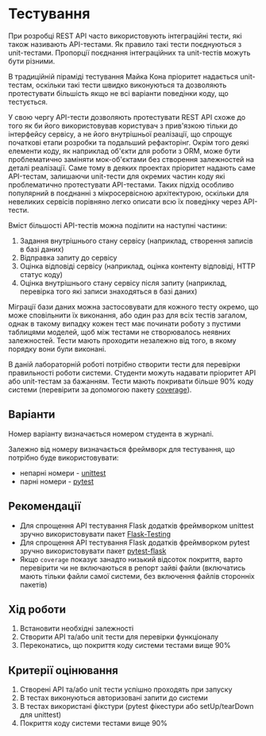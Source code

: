# Тестування

При розробці REST API часто використовують інтеграційні тести, які також називають API-тестами. Як правило такі тести поєднуються з unit-тестами. Пропорції поєднання інтеграційних та unit-тестів можуть бути різними. 

В традиційній піраміді тестування Майка Кона пріоритет надається unit-тестам, оскільки такі тести швидко виконуються та дозволяють протестувати більшість якщо не всі варіанти поведінки коду, що тестується.    

У свою чергу API-тести дозволяють протестувати REST API схоже до того як би його використовував користувач з прив'язкою тільки до інтерфейсу сервісу, а не його внутрішньої реалізації, що спрощує початкові етапи розробки та подальший рефакторінг. Окрім того деякі елементи коду, як наприклад об'єкти для роботи з ORM, може бути проблематично заміняти мок-об'єктами без створення залежностей на деталі реалізації. Саме тому в деяких проектах пріоритет надають саме API-тестам, залишаючи unit-тести для окремих частин коду які проблематично протестувати API-тестами. Таких підхід особливо популярний в поєднанні з мікросервісною архітектурою, оскільки для невеликих сервісів порівняно легко описати всю їх поведінку через API-тести.

Вміст більшості API-тестів можна поділити на наступні частини:
1. Задання внутрішнього стану сервісу (наприклад, створення записів в базі даних)
2. Відправка запиту до сервісу
3. Оцінка відповіді сервісу (наприклад, оцінка контенту відповіді, HTTP статус коду)
4. Оцінка внутрішнього стану сервісу після запиту (наприклад, перевірка того які записи знаходяться в базі даних)

Міграції бази даних можна застосовувати для кожного тесту окремо, що може сповільнити їх виконання, або один раз для всіх тестів загалом, однак в такому випадку кожен тест має починати роботу з пустими таблицями моделей, щоб між тестами не створювалось неявних залежностей. Тести мають проходити незалежно від того, в якому порядку вони були виконані. 

В даній лабораторній роботі потрібно створити тести для перевірки правильності роботи системи. Студенти можуть надавати пріоритет API або unit-тестам за бажанням. Тести мають покривати більше 90% коду системи (перевірити за допомогою пакету [coverage](https://coverage.readthedocs.io/en/stable/)). 

## Варіанти

Номер варіанту визначається номером студента в журналі.

Залежно від номеру визначається фреймворк для тестування, що потрібно буде використовувати:
* непарні номери - [unittest](https://docs.python.org/3/library/unittest.html)
* парні номери - [pytest](https://docs.pytest.org/en/stable/)

## Рекомендації

* Для спрощення API тестування Flask додатків фреймворком unittest зручно використовувати пакет [Flask-Testing](https://pythonhosted.org/Flask-Testing/)
* Для спрощення API тестування Flask додатків фреймворком pytest зручно використовувати пакет [pytest-flask](https://pytest-flask.readthedocs.io/en/latest/tutorial.html)
* Якщо `coverage` показує занадто низький відсоток покриття, варто перевірити чи не включаються в репорт зайві файли (включатись мають тільки файли самої системи, без включення файлів сторонніх пакетів)

## Хід роботи

1. Встановити необхідні залежності
2. Створити API та/або unit тести для перевірки функціоналу
3. Переконатись, що покриття коду системи тестами вище 90%

## Критерії оцінювання

1. Створені API та/або unit тести успішно проходять при запуску
2. В тестах виконуються авторизовані запити до системи
3. В тестах використані фікстури (pytest фікестури або setUp/tearDown для unittest)
4. Покриття коду системи тестами вище 90%
